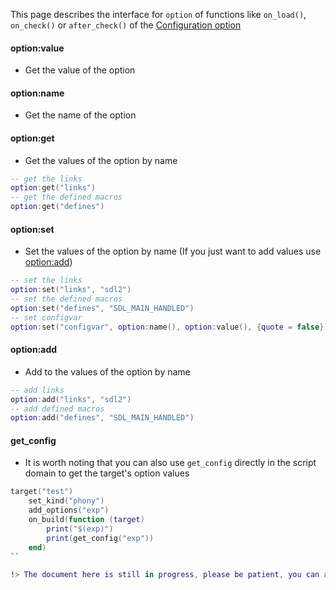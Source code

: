 
This page describes the interface for `option` of functions like `on_load()`, `on_check()` or `after_check()` of the [Configuration option](manual/configuration_option.md)

#### option:value

- Get the value of the option

#### option:name

- Get the name of the option

#### option:get

- Get the values of the option by name

```lua
-- get the links
option:get("links")
-- get the defined macros
option:get("defines")
```

#### option:set

- Set the values of the option by name (If you just want to add values use [option:add](#optionadd))

```lua
-- set the links
option:set("links", "sdl2")
-- set the defined macros
option:set("defines", "SDL_MAIN_HANDLED")
-- set configvar
option:set("configvar", option:name(), option:value(), {quote = false})
```

#### option:add

- Add to the values of the option by name

```lua
-- add links
option:add("links", "sdl2")
-- add defined macros
option:add("defines", "SDL_MAIN_HANDLED")
```


#### get_config

- It is worth noting that you can also use `get_config` directly in the script domain to get the target's option values

```lua
target("test")
    set_kind("phony")
    add_options("exp")
    on_build(function (target)
        print("$(exp)")
        print(get_config("exp"))
    end)
``

!> The document here is still in progress, please be patient, you can also speed up the update of the document by sponsoring or submiting pr

